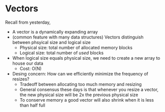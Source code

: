 # Vectors
Recall from yesterday,
* A vector is a dynamically expanding array
* (common feature with many data structures) Vectors distinguish between phsyical size and logical size
	* Physical size: total number of allocated memory blocks
	* Logical size: total number of *used* blocks
* When logical size equals physical size, we need to create a new array to house our data
	* Cost: O(N)
* Desing concern: How can we efficiently minimize the frequency of resizes?
	* Tradeoff between allocating too much memory and resizing
	* General consensus these days is that whenever you resize a vector, the new physical size will be 2x the previous physical size
	* To conserve memory a good vector will also shrink when it is less than half full
